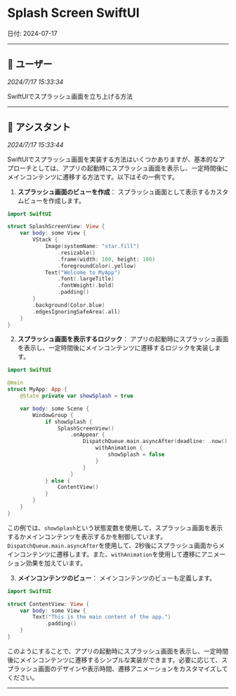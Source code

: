 # Splash Screen SwiftUI

日付: 2024-07-17

---

## 👤 ユーザー
*2024/7/17 15:33:34*

SwiftUIでスプラッシュ画面を立ち上げる方法

---

## 🤖 アシスタント
*2024/7/17 15:33:44*

SwiftUIでスプラッシュ画面を実装する方法はいくつかありますが、基本的なアプローチとしては、アプリの起動時にスプラッシュ画面を表示し、一定時間後にメインコンテンツに遷移する方法です。以下はその一例です。

1. **スプラッシュ画面のビューを作成**：
   スプラッシュ画面として表示するカスタムビューを作成します。

```swift
import SwiftUI

struct SplashScreenView: View {
    var body: some View {
        VStack {
            Image(systemName: "star.fill")
                .resizable()
                .frame(width: 100, height: 100)
                .foregroundColor(.yellow)
            Text("Welcome to MyApp")
                .font(.largeTitle)
                .fontWeight(.bold)
                .padding()
        }
        .background(Color.blue)
        .edgesIgnoringSafeArea(.all)
    }
}
```

2. **スプラッシュ画面を表示するロジック**：
   アプリの起動時にスプラッシュ画面を表示し、一定時間後にメインコンテンツに遷移するロジックを実装します。

```swift
import SwiftUI

@main
struct MyApp: App {
    @State private var showSplash = true

    var body: some Scene {
        WindowGroup {
            if showSplash {
                SplashScreenView()
                    .onAppear {
                        DispatchQueue.main.asyncAfter(deadline: .now() + 2.0) {
                            withAnimation {
                                showSplash = false
                            }
                        }
                    }
            } else {
                ContentView()
            }
        }
    }
}
```

この例では、`showSplash`という状態変数を使用して、スプラッシュ画面を表示するかメインコンテンツを表示するかを制御しています。`DispatchQueue.main.asyncAfter`を使用して、2秒後にスプラッシュ画面からメインコンテンツに遷移します。また、`withAnimation`を使用して遷移にアニメーション効果を加えています。

3. **メインコンテンツのビュー**：
   メインコンテンツのビューも定義します。

```swift
import SwiftUI

struct ContentView: View {
    var body: some View {
        Text("This is the main content of the app.")
            .padding()
    }
}
```

このようにすることで、アプリの起動時にスプラッシュ画面を表示し、一定時間後にメインコンテンツに遷移するシンプルな実装ができます。必要に応じて、スプラッシュ画面のデザインや表示時間、遷移アニメーションをカスタマイズしてください。

---
